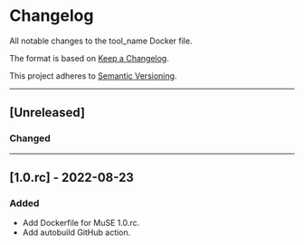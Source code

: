 # Changelog
All notable changes to the tool_name Docker file.

The format is based on [Keep a Changelog](https://keepachangelog.com/en/1.0.0/).

This project adheres to [Semantic Versioning](https://semver.org/spec/v2.0.0.html).

---

## [Unreleased]
### Changed

---

## [1.0.rc] - 2022-08-23
### Added
- Add Dockerfile for MuSE 1.0.rc.
- Add autobuild GitHub action.
